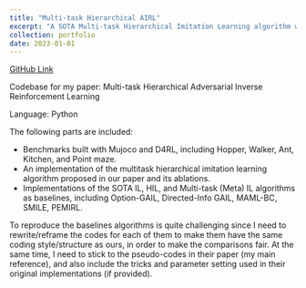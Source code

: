```yaml
---
title: "Multi-task Hierarchical AIRL"
excerpt: "A SOTA Multi-task Hierarchical Imitation Learning algorithm with broad applications, such as robotics."
collection: portfolio
date: 2023-01-01
---
```


[GitHub Link](https://github.com/LucasCJYSDL/Multi-task-Hierarchical-AIRL)

Codebase for my paper: Multi-task Hierarchical Adversarial Inverse Reinforcement Learning

Language: Python

The following parts are included:
- Benchmarks built with Mujoco and D4RL, including Hopper, Walker, Ant, Kitchen, and Point maze.
- An implementation of the multitask hierarchical imitation learning algorithm proposed in our paper and its ablations.
- Implementations of the SOTA IL, HIL, and Multi-task (Meta) IL algorithms as baselines, including Option-GAIL, Directed-Info GAIL, MAML-BC, SMILE, PEMIRL.

To reproduce the baselines algorithms is quite challenging since I need to rewrite/reframe the codes for each of them to make them have the same coding style/structure as ours, in order to make the comparisons fair. At the same time, I need to stick to the pseudo-codes in their paper (my main reference), and also include the tricks and parameter setting used in their original implementations (if provided).
